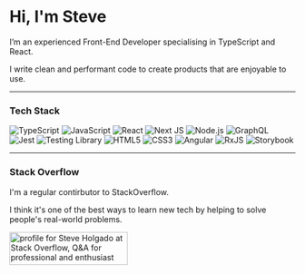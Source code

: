 # Hi, I'm Steve

I’m an experienced Front-End Developer specialising in TypeScript and React.

I write clean and performant code to create products that are enjoyable to use.

---

### Tech Stack

<p>
  <img alt="TypeScript" src="https://img.shields.io/badge/typescript-%23007ACC.svg?style=for-the-badge&logo=typescript&logoColor=white" />
  <img alt="JavaScript" src="https://img.shields.io/badge/-Javascript-F7DF1E?style=for-the-badge&logo=javascript&logoColor=black" />
  <img alt="React" src="https://img.shields.io/badge/-React-45b8d8?style=for-the-badge&logo=react&logoColor=white" />
  <img alt="Next JS" src="https://img.shields.io/badge/Next-black?style=for-the-badge&logo=next.js&logoColor=white" />
  <img alt="Node.js" src="https://img.shields.io/badge/node.js-6DA55F?style=for-the-badge&logo=node.js&logoColor=white" />
  <img alt="GraphQL" src="https://img.shields.io/badge/-GraphQL-E10098?style=for-the-badge&logo=graphql&logoColor=white" />
  <img alt="Jest" src="https://img.shields.io/badge/-jest-%23C21325?style=for-the-badge&logo=jest&logoColor=white" />
  <img alt="Testing Library" src="https://img.shields.io/badge/-testinglibrary-E33332?style=for-the-badge&logo=testing-library&logoColor=white" />
  <img alt="HTML5" src="https://img.shields.io/badge/-HTML5-E34F26?style=for-the-badge&logo=html5&logoColor=white" />
  <img alt="CSS3" src="https://img.shields.io/badge/-CSS3-1572B6?style=for-the-badge&logo=css3&logoColor=white" />
  <img alt="Angular" src="https://img.shields.io/badge/angular-%23DD0031.svg?style=for-the-badge&logo=angular&logoColor=white" />
  <img alt="RxJS" src="https://img.shields.io/badge/rxjs-%23B7178C.svg?style=for-the-badge&logo=reactivex&logoColor=white" />
  <img alt="Storybook" src="https://img.shields.io/badge/-storybook-FF4785?style=for-the-badge&logo=storybook&logoColor=white" />
</p>

---

### Stack Overflow

I'm a regular contirbutor to StackOverflow.

I think it's one of the best ways to learn new tech by helping to solve people's real-world problems.

<p>
  <a href="https://stackoverflow.com/users/7838401/steve-holgado"><img src="https://stackoverflow.com/users/flair/7838401.png" width="208" height="58" alt="profile for Steve Holgado at Stack Overflow, Q&amp;A for professional and enthusiast programmers" title="profile for Steve Holgado at Stack Overflow, Q&amp;A for professional and enthusiast programmers"></a>
</p>
